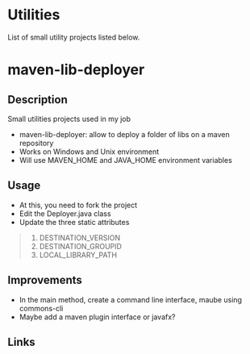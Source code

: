 Utilities
=========
List of small utility projects listed below.


maven-lib-deployer
==================
Description
-----------
Small utilities projects used in my job
* maven-lib-deployer: allow to deploy a folder of libs on a maven repository
* Works on Windows and Unix environment
* Will use MAVEN_HOME and JAVA_HOME environment variables

Usage
-----
* At this, you need to fork the project
* Edit the Deployer.java class
* Update the three static attributes
> 1. DESTINATION_VERSION
> 2. DESTINATION_GROUPID  
> 3. LOCAL_LIBRARY_PATH

Improvements
------------
* In the main method, create a command line interface, maube using commons-cli
* Maybe add a maven plugin interface  or javafx?

Links
-----